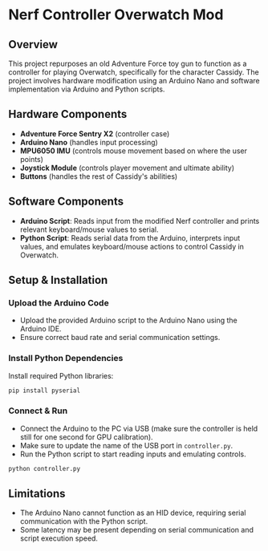 # Nerf Controller Overwatch Mod

## Overview

This project repurposes an old Adventure Force toy gun to function as a controller for playing Overwatch, specifically for the character Cassidy. The project involves hardware modification using an Arduino Nano and software implementation via Arduino and Python scripts.

## Hardware Components

- **Adventure Force Sentry X2** (controller case)
- **Arduino Nano** (handles input processing)
- **MPU6050 IMU** (controls mouse movement based on where the user points)
- **Joystick Module** (controls player movement and ultimate ability)
- **Buttons** (handles the rest of Cassidy's abilities)

## Software Components

- **Arduino Script**: Reads input from the modified Nerf controller and prints relevant keyboard/mouse values to serial.
- **Python Script**: Reads serial data from the Arduino, interprets input values, and emulates keyboard/mouse actions to control Cassidy in Overwatch.

## Setup & Installation

### Upload the Arduino Code

- Upload the provided Arduino script to the Arduino Nano using the Arduino IDE.
- Ensure correct baud rate and serial communication settings.

### Install Python Dependencies

Install required Python libraries:

```sh
pip install pyserial
```

### Connect & Run

- Connect the Arduino to the PC via USB (make sure the controller is held still for one second for GPU calibration).
- Make sure to update the name of the USB port in `controller.py`.
- Run the Python script to start reading inputs and emulating controls.

```sh
python controller.py
```

## Limitations

- The Arduino Nano cannot function as an HID device, requiring serial communication with the Python script.
- Some latency may be present depending on serial communication and script execution speed.


